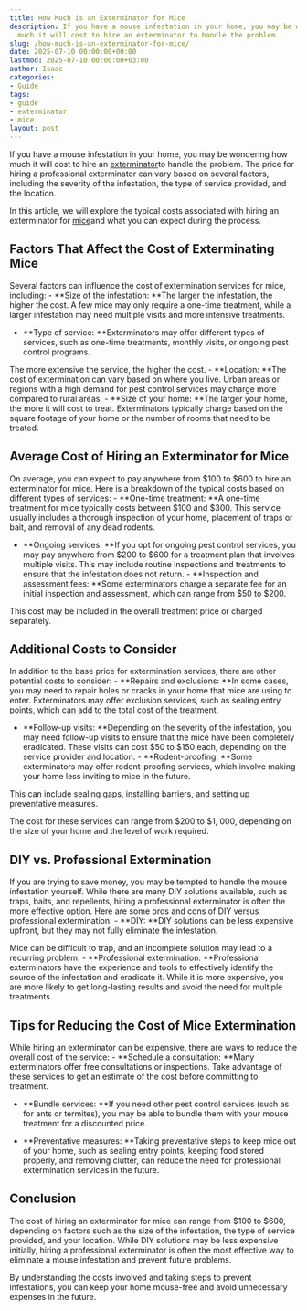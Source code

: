```yaml
---
title: How Much is an Exterminator for Mice
description: If you have a mouse infestation in your home, you may be wondering how
  much it will cost to hire an exterminator to handle the problem.
slug: /how-much-is-an-exterminator-for-mice/
date: 2025-07-10 00:00:00+00:00
lastmod: 2025-07-10 00:00:00+03:00
author: Isaac
categories:
- Guide
tags:
- guide
- exterminator
- mice
layout: post
---
```

If you have a mouse infestation in your home, you may be wondering how much it will cost to hire an [exterminator](https://pestpolicy.com/how-much-do-spider-exterminators-cost/)to handle the problem. The price for hiring a professional exterminator can vary based on several factors, including the severity of the infestation, the type of service provided, and the location.

In this article, we will explore the typical costs associated with hiring an exterminator for [mice](https://pestpolicy.com/best-poison-for-mouse/)and what you can expect during the process.

##  Factors That Affect the Cost of Exterminating Mice

Several factors can influence the cost of extermination services for mice, including: - **Size of the infestation: **The larger the infestation, the higher the cost. A few mice may only require a one-time treatment, while a larger infestation may need multiple visits and more intensive treatments.

- **Type of service: **Exterminators may offer different types of services, such as one-time treatments, monthly visits, or ongoing pest control programs.

The more extensive the service, the higher the cost. - **Location: **The cost of extermination can vary based on where you live. Urban areas or regions with a high demand for pest control services may charge more compared to rural areas. - **Size of your home: **The larger your home, the more it will cost to treat. Exterminators typically charge based on the square footage of your home or the number of rooms that need to be treated.

##  Average Cost of Hiring an Exterminator for Mice

On average, you can expect to pay anywhere from $100 to $600 to hire an exterminator for mice. Here is a breakdown of the typical costs based on different types of services: - **One-time treatment: **A one-time treatment for mice typically costs between $100 and $300. This service usually includes a thorough inspection of your home, placement of traps or bait, and removal of any dead rodents.

- **Ongoing services: **If you opt for ongoing pest control services, you may pay anywhere from $200 to $600 for a treatment plan that involves multiple visits. This may include routine inspections and treatments to ensure that the infestation does not return. - **Inspection and assessment fees: **Some exterminators charge a separate fee for an initial inspection and assessment, which can range from $50 to $200.

This cost may be included in the overall treatment price or charged separately.

##  Additional Costs to Consider

In addition to the base price for extermination services, there are other potential costs to consider: - **Repairs and exclusions: **In some cases, you may need to repair holes or cracks in your home that mice are using to enter. Exterminators may offer exclusion services, such as sealing entry points, which can add to the total cost of the treatment.

- **Follow-up visits: **Depending on the severity of the infestation, you may need follow-up visits to ensure that the mice have been completely eradicated. These visits can cost $50 to $150 each, depending on the service provider and location. - **Rodent-proofing: **Some exterminators may offer rodent-proofing services, which involve making your home less inviting to mice in the future.

This can include sealing gaps, installing barriers, and setting up preventative measures.

The cost for these services can range from $200 to $1, 000, depending on the size of your home and the level of work required.

##  DIY vs. Professional Extermination

If you are trying to save money, you may be tempted to handle the mouse infestation yourself. While there are many DIY solutions available, such as traps, baits, and repellents, hiring a professional exterminator is often the more effective option. Here are some pros and cons of DIY versus professional extermination: - **DIY: **DIY solutions can be less expensive upfront, but they may not fully eliminate the infestation.

Mice can be difficult to trap, and an incomplete solution may lead to a recurring problem. - **Professional extermination: **Professional exterminators have the experience and tools to effectively identify the source of the infestation and eradicate it. While it is more expensive, you are more likely to get long-lasting results and avoid the need for multiple treatments.

##  Tips for Reducing the Cost of Mice Extermination

While hiring an exterminator can be expensive, there are ways to reduce the overall cost of the service: - **Schedule a consultation: **Many exterminators offer free consultations or inspections. Take advantage of these services to get an estimate of the cost before committing to treatment.

- **Bundle services: **If you need other pest control services (such as for ants or termites), you may be able to bundle them with your mouse treatment for a discounted price.

- **Preventative measures: **Taking preventative steps to keep mice out of your home, such as sealing entry points, keeping food stored properly, and removing clutter, can reduce the need for professional extermination services in the future.

##  Conclusion

The cost of hiring an exterminator for mice can range from $100 to $600, depending on factors such as the size of the infestation, the type of service provided, and your location. While DIY solutions may be less expensive initially, hiring a professional exterminator is often the most effective way to eliminate a mouse infestation and prevent future problems.

By understanding the costs involved and taking steps to prevent infestations, you can keep your home mouse-free and avoid unnecessary expenses in the future.
